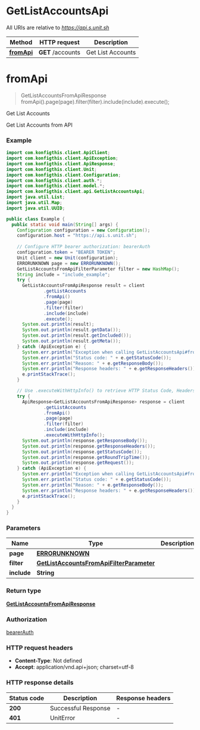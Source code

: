 # GetListAccountsApi

All URIs are relative to *https://api.s.unit.sh*

| Method | HTTP request | Description |
|------------- | ------------- | -------------|
| [**fromApi**](GetListAccountsApi.md#fromApi) | **GET** /accounts | Get List Accounts |


<a name="fromApi"></a>
# **fromApi**
> GetListAccountsFromApiResponse fromApi().page(page).filter(filter).include(include).execute();

Get List Accounts

Get List Accounts from API 

### Example
```java
import com.konfigthis.client.ApiClient;
import com.konfigthis.client.ApiException;
import com.konfigthis.client.ApiResponse;
import com.konfigthis.client.Unit;
import com.konfigthis.client.Configuration;
import com.konfigthis.client.auth.*;
import com.konfigthis.client.model.*;
import com.konfigthis.client.api.GetListAccountsApi;
import java.util.List;
import java.util.Map;
import java.util.UUID;

public class Example {
  public static void main(String[] args) {
    Configuration configuration = new Configuration();
    configuration.host = "https://api.s.unit.sh";
    
    // Configure HTTP bearer authorization: bearerAuth
    configuration.token = "BEARER TOKEN";
    Unit client = new Unit(configuration);
    ERRORUNKNOWN page = new ERRORUNKNOWN();
    GetListAccountsFromApiFilterParameter filter = new HashMap();
    String include = "include_example";
    try {
      GetListAccountsFromApiResponse result = client
              .getListAccounts
              .fromApi()
              .page(page)
              .filter(filter)
              .include(include)
              .execute();
      System.out.println(result);
      System.out.println(result.getData());
      System.out.println(result.getIncluded());
      System.out.println(result.getMeta());
    } catch (ApiException e) {
      System.err.println("Exception when calling GetListAccountsApi#fromApi");
      System.err.println("Status code: " + e.getStatusCode());
      System.err.println("Reason: " + e.getResponseBody());
      System.err.println("Response headers: " + e.getResponseHeaders());
      e.printStackTrace();
    }

    // Use .executeWithHttpInfo() to retrieve HTTP Status Code, Headers and Request
    try {
      ApiResponse<GetListAccountsFromApiResponse> response = client
              .getListAccounts
              .fromApi()
              .page(page)
              .filter(filter)
              .include(include)
              .executeWithHttpInfo();
      System.out.println(response.getResponseBody());
      System.out.println(response.getResponseHeaders());
      System.out.println(response.getStatusCode());
      System.out.println(response.getRoundTripTime());
      System.out.println(response.getRequest());
    } catch (ApiException e) {
      System.err.println("Exception when calling GetListAccountsApi#fromApi");
      System.err.println("Status code: " + e.getStatusCode());
      System.err.println("Reason: " + e.getResponseBody());
      System.err.println("Response headers: " + e.getResponseHeaders());
      e.printStackTrace();
    }
  }
}

```

### Parameters

| Name | Type | Description  | Notes |
|------------- | ------------- | ------------- | -------------|
| **page** | [**ERRORUNKNOWN**](.md)|  | [optional] |
| **filter** | [**GetListAccountsFromApiFilterParameter**](.md)|  | [optional] |
| **include** | **String**|  | [optional] |

### Return type

[**GetListAccountsFromApiResponse**](GetListAccountsFromApiResponse.md)

### Authorization

[bearerAuth](../README.md#bearerAuth)

### HTTP request headers

 - **Content-Type**: Not defined
 - **Accept**: application/vnd.api+json; charset=utf-8

### HTTP response details
| Status code | Description | Response headers |
|-------------|-------------|------------------|
| **200** | Successful Response |  -  |
| **401** | UnitError |  -  |

